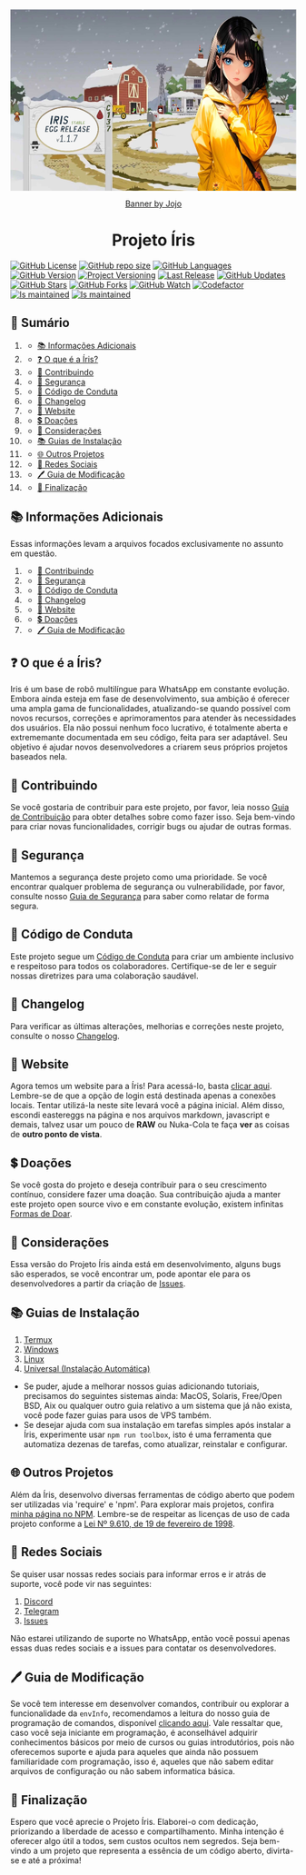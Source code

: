 <!-- Na penumbra eterna, onde o eco sussurra sombras sinistras,
A chama agoniza em um lamento enlouquecedor,
Destinos indecisos e histórias perdidas se entrelaçam,
No reino esquecido, além da lógica, onde almas vagam desprovidas de luz.

Alimentada por murmúrios de trevas, a sombra renasce,
Nos confins do esquecimento, sua história macabra se forma,
Onde a luz desiste de brilhar, e a alma se divide em agonia,
No vazio etéreo, sombras e luz selaram um pacto de desespero.

A chama, extinta em sua forma física, ecoa nas almas corrompidas,
Que foram arrastadas entre as dimensões desprovidas de luz,
Na obscuridade, uma presença se mantém, desafiando a esperança,
Pois nem toda escuridão é desprovida de uma centelha de tormento e clareza.

Sua lembrança persiste, e sua chama silenciosa dança,
Em um ciclo eterno onde destinos se entrelaçam na desolação,
A dualidade da escuridão e da luz desafia vossa razão,
E na fronteira entre terror e renascimento, uma pergunta sempre ecoa:

"Inaceso, a chama da vida que possuis ainda cintila digna de conduzir-te a um ciclo inatingível?" -->
<p align="center">
    <img align="center" src="https://raw.githubusercontent.com/KillovSky/Iris/main/lib/Commands/Default/Cache/Banner.png" width="512" height="320">
</p>
<p align="center">
    <a align="center" href="https://bento.me/jocosta">Banner by Jojo</a>
</p>
<p align="center">
    <h1 align="center">Projeto Íris</h1>
    <a href="https://github.com/KillovSky/iris/blob/main/LICENSE"><img alt="GitHub License" src="https://img.shields.io/github/license/KillovSky/Iris?color=blue&label=Licence&style=flat-square"></a>
    <a href="https://github.com/KillovSky/iris"><img alt="GitHub repo size" src="https://img.shields.io/github/repo-size/KillovSky/iris?label=Tamanho&style=flat-square"></a>
    <a href="https://github.com/KillovSky/iris"><img alt="GitHub Languages" src="https://img.shields.io/github/languages/count/KillovSky/Iris?label=Programmings&style=flat-square"></a>
    <a href="https://github.com/KillovSky/Iris/blob/main/.github/CHANGELOG.md"><img alt="GitHub Version" src="https://img.shields.io/github/package-json/v/KillovSky/Iris?label=Build&style=flat-square"></a>
    <a href="https://github.com/KillovSky/Iris/blob/main/.github/CHANGELOG.md"><img alt="Project Versioning" src="https://img.shields.io/github/package-json/build_name/KillovSky/Iris?label=Codename"></a>
    <a href="https://github.com/KillovSky/Iris/blob/main/.github/CHANGELOG.md"><img alt="Last Release" src="https://img.shields.io/github/package-json/build_date/KillovSky/Iris?label=Update"></a>
    <a href="https://github.com/KillovSky/iris/commits/main"><img alt="GitHub Updates" src="https://img.shields.io/github/commit-activity/y/KillovSky/Iris?label=Updates&style=flat-square"></a>
    <a href="https://github.com/KillovSky/iris/stargazers/"><img title="GitHub Stars" src="https://img.shields.io/github/stars/KillovSky/iris?label=Stars&style=flat-square"></a>
    <a href="https://github.com/KillovSky/iris/network/members"><img title="GitHub Forks" src="https://img.shields.io/github/forks/KillovSky/iris?label=Forks&style=flat-square"></a>
    <a href="https://github.com/KillovSky/iris/watchers"><img title="GitHub Watch" src="https://img.shields.io/github/watchers/KillovSky/iris?label=Watchers&style=flat-square"></a>
    <a href="https://www.codefactor.io/repository/github/killovsky/iris"><img alt="Codefactor" src="https://www.codefactor.io/repository/github/killovsky/iris/badge"></a>
    <a href="http://isitmaintained.com/project/killovsky/iris"><img alt="Is maintained" src="http://isitmaintained.com/badge/resolution/killovsky/iris.svg"></a>
    <a href="http://isitmaintained.com/project/killovsky/iris"><img alt="Is maintained" src="http://isitmaintained.com/badge/open/killovsky/iris.svg"></a>
</p>

## 📝 Sumário

1. - [📚 Informações Adicionais](#-informações-adicionais)
2. - [❓ O que é a Íris?](#-o-que-é-a-íris)
3. - [🤝 Contribuindo](#-contribuindo)
4. - [🔐 Segurança](#-segurança)
5. - [📜 Código de Conduta](#-código-de-conduta)
6. - [📖 Changelog](#-changelog)
7. - [🔗 Website](#-website)
8. - [💲 Doações](#-doações)
9. - [📢 Considerações](#-considerações)
10. - [📚 Guias de Instalação](#-guias-de-instalação)
11. - [🌐 Outros Projetos](#-outros-projetos)
12. - [📱 Redes Sociais](#-redes-sociais)
13. - [🖊️ Guia de Modificação](#%EF%B8%8F-guia-de-modificação)
14. - [🚀 Finalização](#-finalização)

## 📚 Informações Adicionais

Essas informações levam a arquivos focados exclusivamente no assunto em questão.

1. - [🤝 Contribuindo](https://github.com/KillovSky/Iris/blob/main/.github/CONTRIBUTING.md)
2. - [🔐 Segurança](https://github.com/KillovSky/Iris/blob/main/.github/SECURITY.md)
3. - [📜 Código de Conduta](https://github.com/KillovSky/Iris/blob/main/.github/CODE_OF_CONDUCT.md)
4. - [📖 Changelog](https://github.com/KillovSky/Iris/blob/main/.github/CHANGELOG.md)
5. - [🔗 Website](https://killovsky.github.io/Iris)
6. - [💲 Doações](https://github.com/killovsky#-fundings)
7. - [🖊️ Guia de Modificação](https://github.com/KillovSky/Iris/blob/main/lib/Wiki/Tutorial/Guide.md)

## ❓ O que é a Íris?

Iris é um base de robô multilíngue para WhatsApp em constante evolução. Embora ainda esteja em fase de desenvolvimento, sua ambição é oferecer uma ampla gama de funcionalidades, atualizando-se quando possível com novos recursos, correções e aprimoramentos para atender às necessidades dos usuários. Ela não possui nenhum foco lucrativo, é totalmente aberta e extrememante documentada em seu código, feita para ser adaptável. Seu objetivo é ajudar novos desenvolvedores a criarem seus próprios projetos baseados nela.

## 🤝 Contribuindo

Se você gostaria de contribuir para este projeto, por favor, leia nosso [Guia de Contribuição](https://github.com/KillovSky/Iris/blob/main/.github/CONTRIBUTING.md) para obter detalhes sobre como fazer isso. Seja bem-vindo para criar novas funcionalidades, corrigir bugs ou ajudar de outras formas.

## 🔐 Segurança

Mantemos a segurança deste projeto como uma prioridade. Se você encontrar qualquer problema de segurança ou vulnerabilidade, por favor, consulte nosso [Guia de Segurança](https://github.com/KillovSky/Iris/blob/main/.github/SECURITY.md) para saber como relatar de forma segura.

## 📜 Código de Conduta

Este projeto segue um [Código de Conduta](https://github.com/KillovSky/Iris/blob/main/.github/CODE_OF_CONDUCT.md) para criar um ambiente inclusivo e respeitoso para todos os colaboradores. Certifique-se de ler e seguir nossas diretrizes para uma colaboração saudável.

## 📖 Changelog

Para verificar as últimas alterações, melhorias e correções neste projeto, consulte o nosso [Changelog](https://github.com/KillovSky/Iris/blob/main/.github/CHANGELOG.md).

## 🔗 Website

Agora temos um website para a Íris! Para acessá-lo, basta [clicar aqui](https://killovsky.github.io/Iris). Lembre-se de que a opção de login está destinada apenas a conexões locais. Tentar utilizá-la neste site levará você a página inicial. Além disso, escondi eastereggs na página e nos arquivos markdown, javascript e demais, talvez usar um pouco de **RAW** ou Nuka-Cola te faça **ver** as coisas de **outro ponto de vista**.

## 💲 Doações

Se você gosta do projeto e deseja contribuir para o seu crescimento contínuo, considere fazer uma doação. Sua contribuição ajuda a manter este projeto open source vivo e em constante evolução, existem infinitas [Formas de Doar](https://github.com/killovsky#-fundings).

## 📢 Considerações

Essa versão do Projeto Íris ainda está em desenvolvimento, alguns bugs são esperados, se você encontrar um, pode apontar ele para os desenvolvedores a partir da criação de [Issues](https://github.com/KillovSky/Iris/issues/604).

## 📚 Guias de Instalação

1. [Termux](https://github.com/KillovSky/Iris/blob/main/lib/Wiki/Install/Termux.md)
2. [Windows](https://github.com/KillovSky/Iris/blob/main/lib/Wiki/Install/Windows.md)
3. [Linux](https://github.com/KillovSky/Iris/blob/main/lib/Wiki/Install/Linux.md)
4. [Universal (Instalação Automática)](https://github.com/KillovSky/Iris/blob/main/lib/Wiki/Install/Universal.md)

- Se puder, ajude a melhorar nossos guias adicionando tutoriais, precisamos do seguintes sistemas ainda: MacOS, Solaris, Free/Open BSD, Aix ou qualquer outro guia relativo a um sistema que já não exista, você pode fazer guias para usos de VPS também.
- Se desejar ajuda com sua instalação em tarefas simples após instalar a Íris, experimente usar `npm run toolbox`, isto é uma ferramenta que automatiza dezenas de tarefas, como atualizar, reinstalar e configurar.

## 🌐 Outros Projetos

Além da Íris, desenvolvo diversas ferramentas de código aberto que podem ser utilizadas via 'require' e 'npm'. Para explorar mais projetos, confira [minha página no NPM](https://www.npmjs.com/~killovsky). Lembre-se de respeitar as licenças de uso de cada projeto conforme a [Lei Nº 9.610, de 19 de fevereiro de 1998](https://www.planalto.gov.br/ccivil_03/leis/l9610.htm).

## 📱 Redes Sociais

Se quiser usar nossas redes sociais para informar erros e ir atrás de suporte, você pode vir nas seguintes:

1. [Discord](https://discord.gg/ZtN9UH7XZu)
2. [Telegram](https://t.me/PROJETOIRIS)
3. [Issues](https://github.com/KillovSky/Iris/issues/604)

Não estarei utilizando de suporte no WhatsApp, então você possui apenas essas duas redes sociais e a issues para contatar os desenvolvedores.

## 🖊️ Guia de Modificação

Se você tem interesse em desenvolver comandos, contribuir ou explorar a funcionalidade da `envInfo`, recomendamos a leitura do nosso guia de programação de comandos, disponível [clicando aqui](https://github.com/KillovSky/Iris/blob/main/lib/Wiki/Tutorial/Guide.md). Vale ressaltar que, caso você seja iniciante em programação, é aconselhável adquirir conhecimentos básicos por meio de cursos ou guias introdutórios, pois não oferecemos suporte e ajuda para aqueles que ainda não possuem familiaridade com programação, isso é, aqueles que não sabem editar arquivos de configuração ou não sabem informatica básica.

## 🚀 Finalização

Espero que você aprecie o Projeto Íris. Elaborei-o com dedicação, priorizando a liberdade de acesso e compartilhamento. Minha intenção é oferecer algo útil a todos, sem custos ocultos nem segredos. Seja bem-vindo a um projeto que representa a essência de um código aberto, divirta-se e até a próxima!
